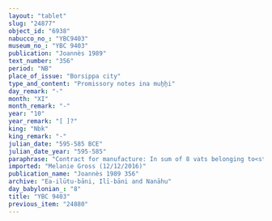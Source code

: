 ```yaml
---
layout: "tablet"
slug: "24877"
object_id: "6938"
nabucco_no_: "YBC9403"
museum_no_: "YBC 9403"
publication: "Joannès 1989"
text_number: "356"
period: "NB"
place_of_issue: "Borsippa city"
type_and_content: "Promissory notes ina muẖẖi"
day_remark: "-"
month: "XI"
month_remark: "-"
year: "10"
year_remark: "[ ]?"
king: "Nbk"
king_remark: "-"
julian_date: "595-585 BCE"
julian_date_year: "595-585"
paraphrase: "Contract for manufacture: In sum of 8 vats belonging to<strong> A</strong> are due from (<em>ina muhhi</em>) <strong>B </strong>for the manufacture of new containers (1 <em>karpatu namharu</em>, 2 <em>namharu</em> and 1 <em>karpatu huttu</em>). <strong>B</strong> will give the containers in Abu (V). 1 witness and the scribe.<br /> &nbsp;<br /> <strong>A</strong> = Lūṣi-ana-nūr-Marduk/Nab&ucirc;-mukīn-zēri//Ilī-bāni; <strong>B</strong> = &Scaron;ulāya/[&hellip;]//Pahhāru; Scribe = Nab&ucirc;-bān-zēri/Nab&ucirc;-&scaron;umu-ibni//Rī&scaron;āya<br /> &nbsp;<br /> &nbsp;"
imported: "Melanie Gross (12/12/2016)"
publication_name: "Joannès 1989 356"
archive: "Ea-ilūtu-bāni, Ilī-bāni and Nanāhu"
day_babylonian_: "8"
title: "YBC 9403"
previous_item: "24880"
---
```

